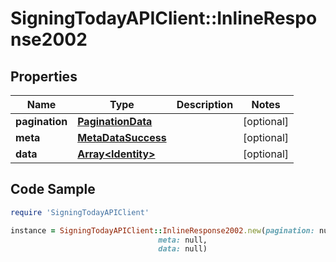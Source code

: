 # SigningTodayAPIClient::InlineResponse2002

## Properties

Name | Type | Description | Notes
------------ | ------------- | ------------- | -------------
**pagination** | [**PaginationData**](PaginationData.md) |  | [optional] 
**meta** | [**MetaDataSuccess**](MetaDataSuccess.md) |  | [optional] 
**data** | [**Array&lt;Identity&gt;**](Identity.md) |  | [optional] 

## Code Sample

```ruby
require 'SigningTodayAPIClient'

instance = SigningTodayAPIClient::InlineResponse2002.new(pagination: null,
                                 meta: null,
                                 data: null)
```


